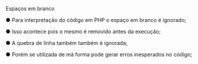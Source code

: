 Espaços em branco

● Para interpretação do código em PHP o espaço em branco é ignorado;

● Isso acontece pois o mesmo é removido antes da execução;

● A quebra de linha também também é ignorada;

● Porém se utilizada de má forma pode gerar erros inesperados no código;